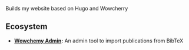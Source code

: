 
Builds my website based on Hugo and Wowcherry 

## Ecosystem

* **[Wowchemy Admin](https://github.com/wowchemy/wowchemy-admin/):** An admin tool to import publications from BibTeX

